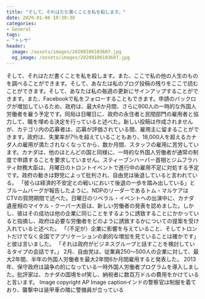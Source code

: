 ```yaml
---
title: "そして、それはただ書くことを私を殺します。"
date: 2020-01-06 10:39:30
categories:
- General
tags:
- "トレサ"
header:
  image: /assets/images/20200106103607.jpg
  og_image: /assets/images/20200106103607.jpg
---
```


そして、それはただ書くことを私を殺します。また、ここで私の他の人生のものを調べることができます。そして、あなたは私のブログ投稿の残りをここで読むことができます。そして、あなたは私の毎週の更新にサインアップすることができます。また、Facebookで私をフォローすることもできます。申請のバックログが増加しているため、政府は、最大6か月間、さらに900人の一時的な外国人労働者を雇う予定です。同局は日曜日に、政府の永住者と民間部門の雇用者と協力して、職を埋める決定を行っていると述べた。新しい投稿は作成されませんが、カテゴリ内の応募者は、応募が評価されている間、雇用主に留まることができます。政府は、失業率が7％を超えていることもあり、18,000人を超えるカナダ人の雇用が満たされなくなってから、数か月間、スタッフの雇用に苦労しています。カナダは、他のほとんどの国と同様に、一時的な外国人労働者が通常の制度で申請することを要求していません。スティーブンハーパー首相とジムフラハティ財務大臣は、月曜日のトロントイベントで進行中の雇用不足に対処する予定です。政府の動きは野党によって批判され、自由党は後退していると言われている。 「彼らは経済的不安定との戦いにおいて後退の一歩を踏み出している」とブルームバーグが報告したように、NDPのリーダーであるトム・マルケアはCTVの質問期間で述べた。日曜日のリベラル・イベントへの出演中に、カナダ遺産相のマイケル・クーパー大臣は、新しい労働者の発表を認めました。しかし、彼はその成功は他の企業に同じことをするように誘致することにかかっていると指摘し、政府は必要な労働者をどのように誘致するかについての提案を受け入れていると述べた。 「（不足が）企業に影響を与えていること、そしてトロントだけでなく全国でアプリケーションの劇的な増加を見ていることは確かです」と彼は言いました。 「それは政府がビジネスグループと話すことを検討しているタイプの会話です。」 2月、自由党は、従業員250〜500人の企業に対して、最大2年間、半年の外国人労働者を最大2年間6か月間雇用すると発表した。 2013年、保守政府は論争の的になっている一時外国人労働者プログラムを導入しました。批評家は、カナダの国境をof笑し、納税者に数百万ドルの費用をかけていると言います。 Image copyright AP Image captionインドの警察官は制服を着ており、襲撃中は装甲車の隣に警備員が立っている
